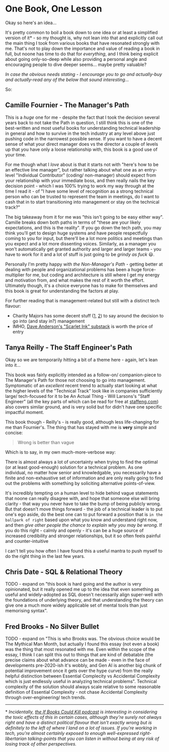 # One Book, One Lesson

Okay so here's an idea...

It's pretty common to boil a book down to one idea or at least a simplified version of it\* - so my thought is, why not lean into that and explicitly call out the main thing I took from various books that have resonated strongly with me. That's not to play down the importance and value of reading a book in full, but noone has time to do that for _everything_, and I think being explicit about going only-so-deep while also providing a personal angle and encouraging people to dive deeper seems... maybe pretty valuable?

_In case the obvious needs stating - I encourage you to go and actually-buy and actually-read any of the below that sound interesting..._

So:

## Camille Fournier - The Manager's Path

This is a _huge_ one for me - despite the fact that I took the decision several years back to not take the Path in question, I still think this is one of the best-written and most useful books for understanding technical leadership in general and how to survive in the tech industry at any level above just pushing code in the narrowest possible sense. If you want to have a decent sense of what your direct manager does vs the director a couple of levels up that you have only a loose relationship with, this book is a good use of your time.

For me though what I _love_ about is that it starts not with "here's how to be an effective line manager", but rather talking about what one as an entry-level "Individual Contributor" (coding/ non-manager) should expect from your relationship with your immediate boss, and then really nails the key decision point - which I was 100% trying to work my way through at the time I read it - of "I have some level of recognition as a strong technical person who can be trusted to represent the team in meetings, do I want to cash that in to start transitioning into management or stay on the technical track?"

The big takeaway from it for me was "this isn't going to be easy either way". Camille breaks down both paths in terms of "these are your likely expectations, and this is the reality". If you go down the tech path, you may think you'll get to design huge systems and have people respectfully coming to you for input, but there'll be a lot more politics and meetings than you expect and a lot more dissenting voices. Similarly, as a manager you won't automatically get granted authority and larger and larger teams - you have to work for it and a lot of stuff is just going to be _grindy as fuck_ :smiley:.

Personally I'm pretty happy with _the Non-Manager's Path_ - getting better at dealing with people and organizational problems has been a huge force-multiplier for me, but coding and architecture is still where I get my energy and motivation from, and what makes the rest of it worth the effort. Ultimately though, it's a choice everyone has to make for themselves and this book is great for understanding the factors at play.

For further reading that is management-related but still with a distinct tech flavour:
- Charity Majors has some decent stuff ([1](https://charity.wtf/2017/05/11/the-engineer-manager-pendulum/), [2](https://charity.wtf/2022/03/24/twin-anxieties-of-the-engineer-manager-pendulum/)) to say around the decision to go into (and stay in?) management
- IMHO, [Dave Anderson's "Scarlet Ink" substack](https://www.scarletink.com/) is worth the price of entry

## Tanya Reilly - The Staff Engineer's Path

Okay so we are temporarily hitting a bit of a theme here - again, let's lean into it...

This book was fairly explicitly intended as a follow-on/ companion-piece to The Manager's Path for those not choosing to go into management. Symptomatic of an _excellent_ recent trend to actually start looking at what the higher levels of the "Technical Track" look like in companies sufficiently large/ tech-focused for it to be An Actual Thing - Will Larsons's "Staff Engineer" (all the key parts of which can be read for free at [staffeng.com](https://staffeng.com/)) also covers similar ground, and is very solid but for didn't have one specific impactful moment.

This book though  - Reilly's - is really good, although less life-changing for me than Fournier's. The thing that has stayed with me is **very** simple and concise:

> Wrong is better than vague

Which is to say, in my own much-more-verbose way:

There is almost always a lot of uncertainty when trying to find the optimal (or at least good-enough) solution for a technical problem. As one individual, no matter how senior and knowledgable, you necessarily have a finite and non-exhaustive set of information and are only really going to find out the problems with something by soliciting alternative points-of-view.

It's incredibly tempting on a human level to hide behind vague statements that noone can really disagree with, and hope that someone else will bring clarity - that way you never have to take the bump of being publicly wrong. But that doesn't move things forward - the job of a technical leader is to put one's ego aside, do the best one can to put forward a position that is `in the ballpark of right` based upon what you know and understand right now, and then _give other people the chance to explain why you may be wrong_. If you do this right - calmly and openly - it's can be a huge source of increased credibility and stronger relationships, but it so often feels painful and counter-intuitive

I can't tell you how often I have found this a useful mantra to push myself to do the right thing in the last few years.

## Chris Date - SQL & Relational Theory

TODO - expand on "this book is hard going and the author is very opinionated, but it really opened me up to the idea that even something as useful and widely-adopted as SQL doesn't necessarily align super-well with the foundations of underlying theory, and that understanding the theory can give one a much more widely applicable set of mental tools than just memorising syntax".

## Fred Brooks - No Silver Bullet

TODO - expand on "This is who Brooks was. The obvious choice would be The Mythical Man Month, but actually I found this essay (not even a book) was the thing that most resonated with me. Even within the scope of the essay, I think I can split this out to things that are kind of debatable (the precise claims about what advance can be made - even in the face of developments pre-2020-ish it's wobbly, and Gen AI is another big chunk of potential improvement once it gets over the hype curve) from the really helpful distinction between Essential Complecity vs Accidental Complexity which is just endlessly useful in analyzing technical problems". Technical complexity of the solution should always scale relative to some reasonable definition of Essential Complexity - not chase Accidental Complexity through over-engineering/ tech trends.

-----------------------------------------------------------------------------------------------------------------------------------------------

 \* _Incidentally, [the If Books Could Kill podcast](https://podcasts.apple.com/us/podcast/if-books-could-kill/id1651876897) is interesting in considering the toxic effects of this in certain cases, although they're surely not always right and have a distinct political flavour that isn't exactly wrong but is definitely to the left of where I land on a lot of issues. If you're working in tech, you're almost certainly exposed to enough well-expressed right-libertarian talking-points that you can listen in without being at any risk of losing track of other perspectives._

